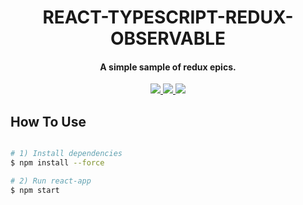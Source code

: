 <h1 align="center">
  REACT-TYPESCRIPT-REDUX-OBSERVABLE
  <br>
</h1>


<h4 align="center"> A simple sample of redux epics. </h4>

<p align="center">
<a href=""> <img src="https://img.shields.io/badge/react-17.0.1-brightgreen"> </a>
<a href=""> <img src="https://img.shields.io/badge/redux--observable-2.0.0-yellowgreen"> </a>
<a href=""> <img src="https://img.shields.io/badge/rxjs-7.5.7-yellowgreen"> </a>
</p>



## How To Use



```bash

# 1) Install dependencies                      
$ npm install --force

# 2) Run react-app                             
$ npm start
```


